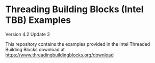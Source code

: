 Threading Building Blocks (Intel TBB) Examples
==============================================

Version 4.2 Update 3

This repository contains the examples provided in the Intel Threaded Building Blocks download at https://www.threadingbuildingblocks.org/download
